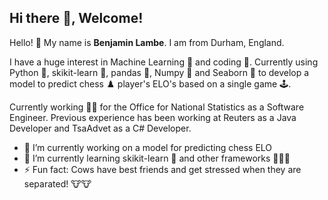 
## Hi there 👋, Welcome!

Hello! 👋 My name is **Benjamin Lambe**. I am from Durham, England. 

I have a huge interest in Machine Learning 🤖 and coding 📃. Currently using Python 🐍, skikit-learn 🧪, pandas 🐼, Numpy 🔢 and Seaborn 🌊 to develop a model to predict chess ♟️ player's ELO's based on a single game 🕹️. 

Currently working 🧑‍💼 for the Office for National Statistics as a Software Engineer. Previous experience has been working at Reuters as a Java Developer and TsaAdvet as a C# Developer.

- 🔭 I’m currently working on a model for predicting chess ELO
- 🌱 I’m currently learning skikit-learn 🧪 and other frameworks 🐼🔢🌊
- ⚡ Fun fact: Cows have best friends and get stressed when they are separated! 🐮🐮
